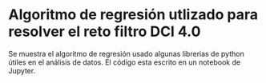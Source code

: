 # Algoritmo de regresión utlizado para resolver el reto filtro DCI 4.0

Se muestra el algoritmo de regresión usado algunas librerias de python útiles en el análisis de datos. El código esta escrito en un notebook de Jupyter. 
